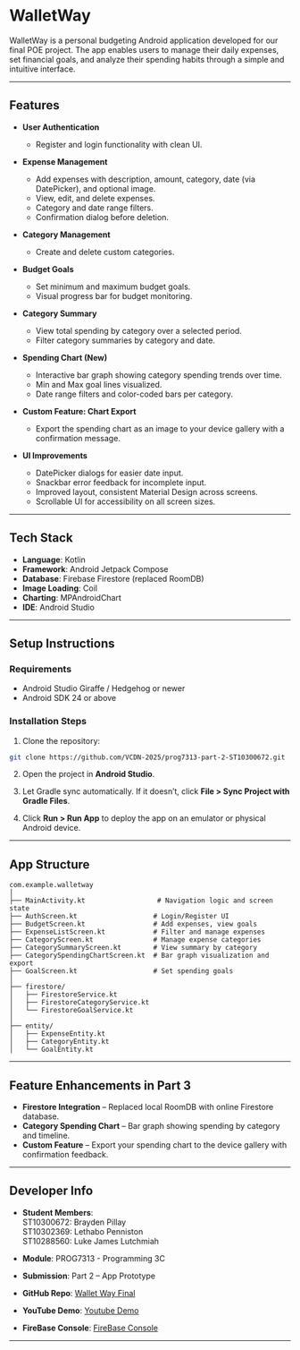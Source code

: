 # WalletWay

WalletWay is a personal budgeting Android application developed for our final POE project. The app enables users to manage their daily expenses, set financial goals, and analyze their spending habits through a simple and intuitive interface.

---

##  Features

- **User Authentication**
  - Register and login functionality with clean UI.

- **Expense Management**
  - Add expenses with description, amount, category, date (via DatePicker), and optional image.
  - View, edit, and delete expenses.
  - Category and date range filters.
  - Confirmation dialog before deletion.

- **Category Management**
  - Create and delete custom categories.

- **Budget Goals**
  - Set minimum and maximum budget goals.
  - Visual progress bar for budget monitoring.

- **Category Summary**
  - View total spending by category over a selected period.
  - Filter category summaries by category and date.

- **Spending Chart (New)**
  - Interactive bar graph showing category spending trends over time.
  - Min and Max goal lines visualized.
  - Date range filters and color-coded bars per category.

- **Custom Feature: Chart Export**
  - Export the spending chart as an image to your device gallery with a confirmation message.

- **UI Improvements**
  - DatePicker dialogs for easier date input.
  - Snackbar error feedback for incomplete input.
  - Improved layout, consistent Material Design across screens.
  - Scrollable UI for accessibility on all screen sizes.

---

##  Tech Stack

- **Language**: Kotlin  
- **Framework**: Android Jetpack Compose  
- **Database**: Firebase Firestore (replaced RoomDB)  
- **Image Loading**: Coil  
- **Charting**: MPAndroidChart  
- **IDE**: Android Studio

---

##  Setup Instructions

### Requirements

- Android Studio Giraffe / Hedgehog or newer  
- Android SDK 24 or above

### Installation Steps

1. Clone the repository:

```bash
git clone https://github.com/VCDN-2025/prog7313-part-2-ST10300672.git
```

2. Open the project in **Android Studio**.

3. Let Gradle sync automatically. If it doesn’t, click **File > Sync Project with Gradle Files**.

4. Click **Run > Run App** to deploy the app on an emulator or physical Android device.

---

##  App Structure

```
com.example.walletway
│
├── MainActivity.kt                  # Navigation logic and screen state
├── AuthScreen.kt                   # Login/Register UI
├── BudgetScreen.kt                 # Add expenses, view goals
├── ExpenseListScreen.kt            # Filter and manage expenses
├── CategoryScreen.kt               # Manage expense categories
├── CategorySummaryScreen.kt        # View summary by category
├── CategorySpendingChartScreen.kt  # Bar graph visualization and export
├── GoalScreen.kt                   # Set spending goals
│
├── firestore/
│   ├── FirestoreService.kt
│   ├── FirestoreCategoryService.kt
│   └── FirestoreGoalService.kt
│
├── entity/
│   ├── ExpenseEntity.kt
│   ├── CategoryEntity.kt
│   └── GoalEntity.kt
```

---

##  Feature Enhancements in Part 3

-  **Firestore Integration** – Replaced local RoomDB with online Firestore database.  
-  **Category Spending Chart** – Bar graph showing spending by category and timeline.  
-  **Custom Feature** – Export your spending chart to the device gallery with confirmation feedback.

---

##  Developer Info

- **Student Members**:  
  ST10300672: Brayden Pillay  
  ST10302369: Lethabo Penniston  
  ST10288560: Luke James Lutchmiah

- **Module**: PROG7313 - Programming 3C  
- **Submission**: Part 2 – App Prototype

- **GitHub Repo**: [Wallet Way Final](https://github.com/ST10300672/PROG7311_WalletWay.git)
- **YouTube Demo**: [Youtube Demo](https://youtu.be/5qsFBbtmg9s?si=jbj17FPmWFzd5Pw0)
- **FireBase Console**: [FireBase Console](https://console.firebase.google.com/project/walletway-2c665/firestore/databases/-default-/data/~2Fcategories~2F01b52aad-562d-4b59-b4cb-1a767370416d)
---



